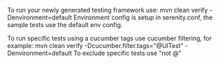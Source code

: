 To run your newly generated testing framework use: 
mvn clean verify -Denvironment=default 
Environment config is setup in serenity.conf, the sample tests use the default env config.

To run specific tests using a cucumber tags use cucumber filtering, for example:
mvn clean verify -Dcucumber.filter.tags="@UITest" -Denvironment=default
To exclude specific tests use "not @"

